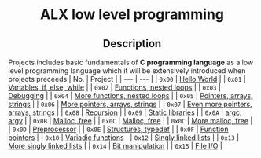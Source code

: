 <h1 align="center">ALX low level programming</h1>
<h2 align="center">Description</h2>

Projects includes basic fundamentals of **C programming language** as a low level programming language which it will be extensively introduced when projects preceeds
| No. | Project |
| --- | --- |
| `0x00` | [Hello World](https://github.com/mojalefakodisang/alx-low_level_programming/tree/master/0x00-hello_world) |
| `0x01` | [Variables, if, else, while](https://github.com/mojalefakodisang/alx-low_level_programming/tree/master/0x01-variables_if_else_while) |
| `0x02` | [Functions, nested loops](https://github.com/mojalefakodisang/alx-low_level_programming/tree/master/0x02-functions_nested_loops) |
| `0x03` | [Debugging](https://github.com/mojalefakodisang/alx-low_level_programming/tree/master/0x03-debugging) |
| `0x04` | [More functions, nested loops](https://github.com/mojalefakodisang/alx-low_level_programming/tree/master/0x04-more_functions_nested_loops) |
| `0x05` | [Pointers, arrays, strings](https://github.com/mojalefakodisang/alx-low_level_programming/tree/master/0x05-pointers_arrays_strings) |
| `0x06` | [More pointers, arrays, strings](https://github.com/mojalefakodisang/alx-low_level_programming/tree/master/0x06-pointers_arrays_strings) |
| `0x07` | [Even more pointers, arrays, strings](https://github.com/mojalefakodisang/alx-low_level_programming/tree/master/0x07-pointers_arrays_strings) |
| `0x08` | [Recursion](https://github.com/mojalefakodisang/alx-low_level_programming/tree/master/0x08-recursion) |
| `0x09` | [Static libraries](https://github.com/mojalefakodisang/alx-low_level_programming/tree/master/0x09-static_libraries) |
| `0x0A` | [argc, argv](https://github.com/mojalefakodisang/alx-low_level_programming/tree/master/0x0A-argc_argv) |
| `0x0B` | [Malloc, free](https://github.com/mojalefakodisang/alx-low_level_programming/tree/master/0x0B-malloc_free) |
| `0x0C` | [Malloc, free](https://github.com/mojalefakodisang/alx-low_level_programming/tree/master/0x0C-malloc_free) |
| `0x0C` | [More malloc, free](https://github.com/mojalefakodisang/alx-low_level_programming/tree/master/0x0C-more_malloc_free) |
| `0x0D` | [Preprocessor](https://github.com/mojalefakodisang/alx-low_level_programming/tree/master/0x0D-preprocessor) |
| `0x0E` | [Structures, typedef](https://github.com/mojalefakodisang/alx-low_level_programming/tree/master/0x0E-structures_typedef) |
| `0x0F` | [Function pointers](https://github.com/mojalefakodisang/alx-low_level_programming/tree/master/0x0F-function_pointers) |
| `0x10` | [Variadic functions](https://github.com/mojalefakodisang/alx-low_level_programming/tree/master/0x10-variadic_functions) |
| `0x12` | [Singly linked lists](https://github.com/mojalefakodisang/alx-low_level_programming/tree/master/0x12-singly_linked_lists) |
| `0x13` | [More singly linked lists](https://github.com/mojalefakodisang/alx-low_level_programming/tree/master/0x13-more_singly_linked_lists) |
| `0x14` | [Bit manipulation](https://github.com/mojalefakodisang/alx-low_level_programming/tree/master/0x14-bit_manipulation) |
| `0x15` | [File I/O](https://github.com/mojalefakodisang/alx-low_level_programming/tree/master/0x15-file_io) |